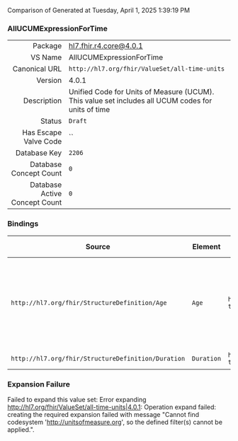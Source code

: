 Comparison of 
Generated at Tuesday, April 1, 2025 1:39:19 PM

### AllUCUMExpressionForTime

|      |     |
| ---: | --- |
| Package | hl7.fhir.r4.core@4.0.1 |
| VS Name | AllUCUMExpressionForTime |
| Canonical URL | `http://hl7.org/fhir/ValueSet/all-time-units` |
| Version | 4.0.1 |
| Description | Unified Code for Units of Measure (UCUM). This value set includes all UCUM codes for units of time |
| Status | `Draft` |
| Has Escape Valve Code | `` |
| Database Key | `2206` |
| Database Concept Count | `0` |
| Database Active Concept Count | `0` |
### Bindings

| Source | Element | Binding | Strength | Element Short |
| ------ | ------- | ------- | -------- | ------------- |
| `http://hl7.org/fhir/StructureDefinition/Age` | `Age` | `http://hl7.org/fhir/ValueSet/all-time-units` | `Required` | A duration of time during which an organism (or a process) has existed |
| `http://hl7.org/fhir/StructureDefinition/Duration` | `Duration` | `http://hl7.org/fhir/ValueSet/all-time-units` | `Required` | A length of time |

### Expansion Failure

Failed to expand this value set: Error expanding http://hl7.org/fhir/ValueSet/all-time-units|4.0.1: Operation expand failed: creating the required expansion failed with message "Cannot find codesystem 'http://unitsofmeasure.org', so the defined filter(s) cannot be applied.".
